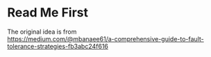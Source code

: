 # Read Me First

The original idea is from  
https://medium.com/@mbanaee61/a-comprehensive-guide-to-fault-tolerance-strategies-fb3abc24f616
